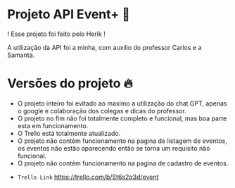 # Projeto API Event+ 📜

! Esse projeto foi feito pelo Herik !

A utilização da API foi a minha, com auxilio do professor Carlos e a Samanta.

# Versões do projeto 🔥

* O projeto inteiro foi evitado ao maximo a utilização do chat GPT, apenas o google e colaboração dos colegas e dicas do professor.
* O projeto no fim não foi totalmente completo e funcional, mas boa parte esta em funcionamento.
* O Trello está totalmente atualizado.
* O projeto não contém funcionamento na pagina de listagem de eventos, os eventos não estão aparecendo então se torna um requisito não funcional.
* O projeto não contém funcionamento na pagina de cadastro de eventos.

- `Trello Link`
  https://trello.com/b/St6s2q3d/event

